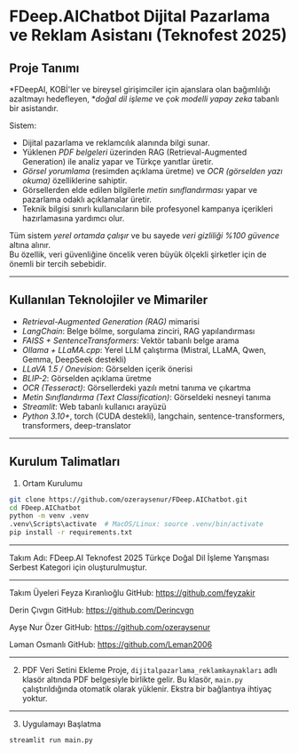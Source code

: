 # FDeep.AIChatbot Dijital Pazarlama ve Reklam Asistanı (Teknofest 2025)

## Proje Tanımı

*FDeepAI, KOBİ'ler ve bireysel girişimciler için ajanslara olan bağımlılığı azaltmayı hedefleyen, **doğal dil işleme* ve *çok modelli yapay zeka* tabanlı bir asistandır.  

Sistem:  
- Dijital pazarlama ve reklamcılık alanında bilgi sunar.  
- Yüklenen *PDF belgeleri* üzerinden RAG (Retrieval-Augmented Generation) ile analiz yapar ve Türkçe yanıtlar üretir.  
- *Görsel yorumlama* (resimden açıklama üretme) ve *OCR (görselden yazı okuma)* özelliklerine sahiptir.  
- Görsellerden elde edilen bilgilerle *metin sınıflandırması* yapar ve pazarlama odaklı açıklamalar üretir.  
- Teknik bilgisi sınırlı kullanıcıların bile profesyonel kampanya içerikleri hazırlamasına yardımcı olur.  

Tüm sistem *yerel ortamda çalışır* ve bu sayede *veri gizliliği %100 güvence* altına alınır.  
Bu özellik, veri güvenliğine öncelik veren büyük ölçekli şirketler için de önemli bir tercih sebebidir.

---

## Kullanılan Teknolojiler ve Mimariler  

- *Retrieval-Augmented Generation (RAG)* mimarisi  
- *LangChain*: Belge bölme, sorgulama zinciri, RAG yapılandırması  
- *FAISS + SentenceTransformers*: Vektör tabanlı belge arama  
- *Ollama + LLaMA.cpp*: Yerel LLM çalıştırma (Mistral, LLaMA, Qwen, Gemma, DeepSeek destekli)  
- *LLaVA 1.5 / Onevision*: Görselden içerik önerisi
- *BLIP-2*: Görselden açıklama üretme  
- *OCR (Tesseract)*: Görsellerdeki yazılı metni tanıma ve çıkartma  
- *Metin Sınıflandırma (Text Classification)*: Görseldeki nesneyi tanıma
- *Streamlit*: Web tabanlı kullanıcı arayüzü  
- *Python 3.10+*, torch (CUDA destekli), langchain, sentence-transformers, transformers, deep-translator  

---

## Kurulum Talimatları

1. Ortam Kurulumu

```bash
git clone https://github.com/ozeraysenur/FDeep.AIChatbot.git
cd FDeep.AIChatbot
python -m venv .venv
.venv\Scripts\activate  # MacOS/Linux: source .venv/bin/activate
pip install -r requirements.txt
```
------------

Takım Adı: FDeep.AI
Teknofest 2025 Türkçe Doğal Dil İşleme Yarışması Serbest Kategori için oluşturulmuştur.

------------

Takım Üyeleri
Feyza Kıranlıoğlu GitHub: https://github.com/feyzakir

Derin Çıvgın GitHub: https://github.com/Derincvgn

Ayşe Nur Özer GitHub: https://github.com/ozeraysenur

Ləman Osmanlı GitHub: https://github.com/Leman2006

------------

2. PDF Veri Setini Ekleme
Proje, `dijitalpazarlama_reklamkaynakları` adlı klasör altında PDF belgesiyle birlikte gelir.
Bu klasör, `main.py` çalıştırıldığında otomatik olarak yüklenir. Ekstra bir bağlantıya ihtiyaç yoktur.

 ------------

3. Uygulamayı Başlatma
```bash
streamlit run main.py
```
